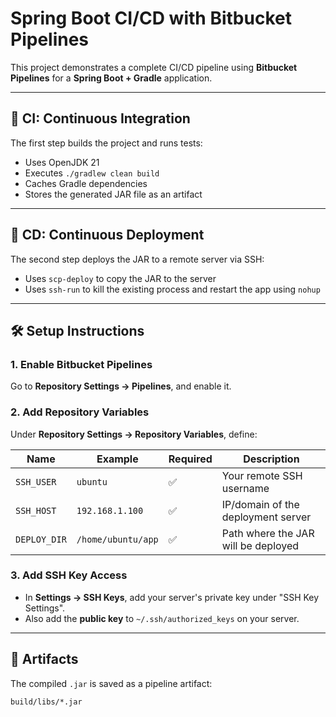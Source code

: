 # Spring Boot CI/CD with Bitbucket Pipelines

This project demonstrates a complete CI/CD pipeline using **Bitbucket Pipelines** for a **Spring Boot + Gradle** application.

---

## 🧪 CI: Continuous Integration

The first step builds the project and runs tests:

- Uses OpenJDK 21
- Executes `./gradlew clean build`
- Caches Gradle dependencies
- Stores the generated JAR file as an artifact

---

## 🚀 CD: Continuous Deployment

The second step deploys the JAR to a remote server via SSH:

- Uses `scp-deploy` to copy the JAR to the server
- Uses `ssh-run` to kill the existing process and restart the app using `nohup`

---

## 🛠️ Setup Instructions

### 1. Enable Bitbucket Pipelines

Go to **Repository Settings → Pipelines**, and enable it.

### 2. Add Repository Variables

Under **Repository Settings → Repository Variables**, define:

| Name        | Example             | Required | Description                        |
|-------------|---------------------|----------|------------------------------------|
| `SSH_USER`  | `ubuntu`            | ✅       | Your remote SSH username           |
| `SSH_HOST`  | `192.168.1.100`     | ✅       | IP/domain of the deployment server |
| `DEPLOY_DIR`| `/home/ubuntu/app`  | ✅       | Path where the JAR will be deployed |

### 3. Add SSH Key Access

- In **Settings → SSH Keys**, add your server's private key under "SSH Key Settings".
- Also add the **public key** to `~/.ssh/authorized_keys` on your server.

---

## 📂 Artifacts

The compiled `.jar` is saved as a pipeline artifact:

```bash
build/libs/*.jar
